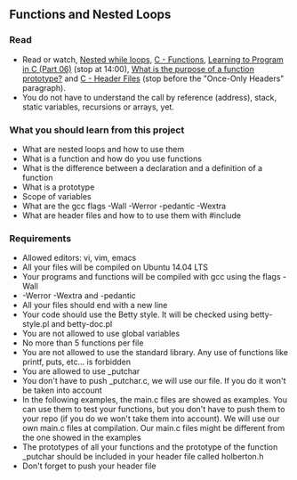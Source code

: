## Functions and Nested Loops

### Read
- Read or watch, [Nested while loops](https://www.youtube.com/watch?v=Z3iGeQ1gIss), [C - Functions](http://www.tutorialspoint.com/cprogramming/c_functions.htm), [Learning to Program in C (Part 06)](https://www.youtube.com/watch?v=qMlnFwYdqIw) (stop at 14:00), [What is the purpose of a function prototype?](http://www.geeksforgeeks.org/what-is-the-purpose-of-a-function-prototype/) and [C - Header Files](https://www.tutorialspoint.com/cprogramming/c_header_files.htm) (stop before the "Once-Only Headers" paragraph).
- You do not have to understand the call by reference (address), stack, static variables, recursions or arrays, yet.

### What you should learn from this project

- What are nested loops and how to use them
- What is a function and how do you use functions
- What is the difference between a declaration and a definition of a function
- What is a prototype
- Scope of variables
- What are the gcc flags -Wall -Werror -pedantic -Wextra
- What are header files and how to to use them with #include

### Requirements

- Allowed editors: vi, vim, emacs
- All your files will be compiled on Ubuntu 14.04 LTS
- Your programs and functions will be compiled with gcc using the flags -Wall
-  -Werror -Wextra and -pedantic
- All your files should end with a new line
- Your code should use the Betty style. It will be checked using betty-style.pl and betty-doc.pl
- You are not allowed to use global variables
- No more than 5 functions per file
- You are not allowed to use the standard library. Any use of functions like printf, puts, etc... is forbidden
- You are allowed to use _putchar
- You don't have to push _putchar.c, we will use our file. If you do it won't be taken into account
- In the following examples, the main.c files are showed as examples. You can use them to test your functions, but you don't have to push them to your repo (if you do we won't take them into account). We will use our own main.c files at compilation. Our main.c files might be different from the one showed in the examples
- The prototypes of all your functions and the prototype of the function _putchar should be included in your header file called holberton.h
- Don't forget to push your header file
